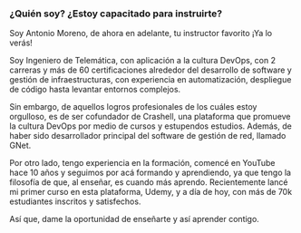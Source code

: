 ### ¿Quién soy? ¿Estoy capacitado para instruirte?

Soy Antonio Moreno, de ahora en adelante, tu instructor favorito ¡Ya lo verás!

Soy Ingeniero de Telemática, con aplicación a la cultura DevOps, con 2 carreras y más de 60 certificaciones alrededor del desarrollo de software y gestión de infraestructuras, con experiencia en automatización, despliegue de código hasta levantar entornos complejos. 

Sin embargo, de aquellos logros profesionales de los cuáles estoy orgulloso, es de ser cofundador de Crashell, una plataforma que promueve la cultura DevOps por medio de cursos y estupendos estudios. Además, de haber sido desarrollador principal del software de gestión de red, llamado GNet.

Por otro lado, tengo experiencia en la formación, comencé en YouTube hace 10 años y seguimos por acá formando y aprendiendo, ya que tengo la filosofía de que, al enseñar, es cuando más aprendo. Recientemente lancé mi primer curso en esta plataforma, Udemy, y a día de hoy, con más de 70k estudiantes inscritos y satisfechos.

Así que, dame la oportunidad de enseñarte y así aprender contigo.
